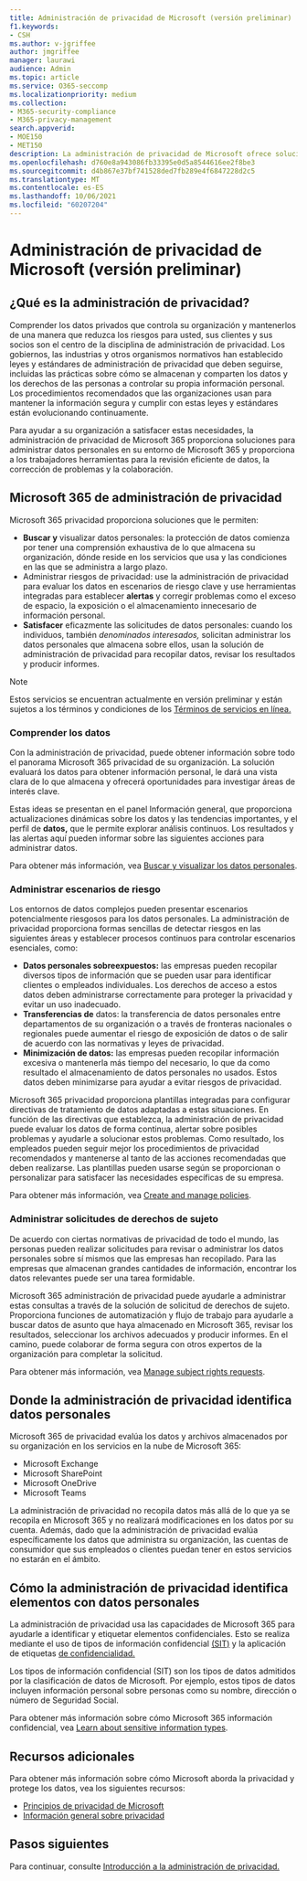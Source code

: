 ```yaml
---
title: Administración de privacidad de Microsoft (versión preliminar)
f1.keywords:
- CSH
ms.author: v-jgriffee
author: jmgriffee
manager: laurawi
audience: Admin
ms.topic: article
ms.service: O365-seccomp
ms.localizationpriority: medium
ms.collection:
- M365-security-compliance
- M365-privacy-management
search.appverid:
- MOE150
- MET150
description: La administración de privacidad de Microsoft ofrece soluciones para evaluar los datos personales que la organización almacena en Microsoft 365 y le ayuda a identificar y corregir los riesgos de privacidad.
ms.openlocfilehash: d760e8a943086fb33395e0d5a8544616ee2f8be3
ms.sourcegitcommit: d4b867e37bf741528ded7fb289e4f6847228d2c5
ms.translationtype: MT
ms.contentlocale: es-ES
ms.lasthandoff: 10/06/2021
ms.locfileid: "60207204"
---
```

# <a name="microsoft-privacy-management-preview"></a>Administración de privacidad de Microsoft (versión preliminar)

## <a name="what-is-privacy-management"></a>¿Qué es la administración de privacidad?

Comprender los datos privados que controla su organización y mantenerlos de una manera que reduzca los riesgos para usted, sus clientes y sus socios son el centro de la disciplina de administración de privacidad. Los gobiernos, las industrias y otros organismos normativos han establecido leyes y estándares de administración de privacidad que deben seguirse, incluidas las prácticas sobre cómo se almacenan y comparten los datos y los derechos de las personas a controlar su propia información personal. Los procedimientos recomendados que las organizaciones usan para mantener la información segura y cumplir con estas leyes y estándares están evolucionando continuamente.

Para ayudar a su organización a satisfacer estas necesidades, la administración de privacidad de Microsoft 365 proporciona soluciones para administrar datos personales en su entorno de Microsoft 365 y proporciona a los trabajadores herramientas para la revisión eficiente de datos, la corrección de problemas y la colaboración.

## <a name="microsoft-365-privacy-management-solutions"></a>Microsoft 365 de administración de privacidad

Microsoft 365 privacidad proporciona soluciones que le permiten:

- **Buscar y** visualizar datos personales: la protección de datos comienza por tener una comprensión exhaustiva de lo que almacena su organización, dónde reside en los servicios que usa y las condiciones en las que se administra a largo plazo.
- Administrar riesgos de privacidad: use la administración de privacidad para evaluar los datos en escenarios de riesgo clave y use herramientas integradas para establecer **alertas** y corregir problemas como el exceso de espacio, la exposición o el almacenamiento innecesario de información personal.
- **Satisfacer** eficazmente las solicitudes de datos personales: cuando los individuos, también *denominados interesados,* solicitan administrar los datos personales que almacena sobre ellos, usan la solución de administración de privacidad para recopilar datos, revisar los resultados y producir informes.

> [!NOTE]
> Estos servicios se encuentran actualmente en versión preliminar y están sujetos a los términos y condiciones de los [Términos de servicios en línea.](https://www.microsoft.com/en-us/licensing/product-licensing/products)

### <a name="understand-your-data"></a>Comprender los datos

Con la administración de privacidad, puede obtener información sobre todo el panorama Microsoft 365 privacidad de su organización. La solución evaluará los datos para obtener información personal, le dará una vista clara de lo que almacena y ofrecerá oportunidades para investigar áreas de interés clave.

Estas ideas se presentan  en el panel Información general, que proporciona actualizaciones dinámicas sobre los datos y las tendencias importantes, y el perfil de **datos,** que le permite explorar análisis continuos. Los resultados y las alertas aquí pueden informar sobre las siguientes acciones para administrar datos.

Para obtener más información, vea [Buscar y visualizar los datos personales](privacy-management-data-profile.md).

### <a name="manage-risk-scenarios"></a>Administrar escenarios de riesgo

Los entornos de datos complejos pueden presentar escenarios potencialmente riesgosos para los datos personales. La administración de privacidad proporciona formas sencillas de detectar riesgos en las siguientes áreas y establecer procesos continuos para controlar escenarios esenciales, como:

- **Datos personales sobreexpuestos:** las empresas pueden recopilar diversos tipos de información que se pueden usar para identificar clientes o empleados individuales. Los derechos de acceso a estos datos deben administrarse correctamente para proteger la privacidad y evitar un uso inadecuado.
- **Transferencias de** datos: la transferencia de datos personales entre departamentos de su organización o a través de fronteras nacionales o regionales puede aumentar el riesgo de exposición de datos o de salir de acuerdo con las normativas y leyes de privacidad.
- **Minimización de datos:** las empresas pueden recopilar información excesiva o mantenerla más tiempo del necesario, lo que da como resultado el almacenamiento de datos personales no usados. Estos datos deben minimizarse para ayudar a evitar riesgos de privacidad.

Microsoft 365 privacidad proporciona plantillas integradas para configurar directivas de tratamiento de datos adaptadas a estas situaciones. En función de las directivas que establezca, la administración de privacidad puede evaluar los datos de forma continua, alertar sobre posibles problemas y ayudarle a solucionar estos problemas. Como resultado, los empleados pueden seguir mejor los procedimientos de privacidad recomendados y mantenerse al tanto de las acciones recomendadas que deben realizarse. Las plantillas pueden usarse según se proporcionan o personalizar para satisfacer las necesidades específicas de su empresa.

Para obtener más información, vea [Create and manage policies](privacy-management-policies.md).

### <a name="manage-subject-rights-requests"></a>Administrar solicitudes de derechos de sujeto

De acuerdo con ciertas normativas de privacidad de todo el mundo, las personas pueden realizar solicitudes para revisar o administrar los datos personales sobre sí mismos que las empresas han recopilado. Para las empresas que almacenan grandes cantidades de información, encontrar los datos relevantes puede ser una tarea formidable.

Microsoft 365 administración de privacidad puede ayudarle a administrar estas consultas a través de la solución de solicitud de derechos de sujeto. Proporciona funciones de automatización y flujo de trabajo para ayudarle a buscar datos de asunto que haya almacenado en Microsoft 365, revisar los resultados, seleccionar los archivos adecuados y producir informes. En el camino, puede colaborar de forma segura con otros expertos de la organización para completar la solicitud.

Para obtener más información, vea [Manage subject rights requests](privacy-management-subject-rights-requests.md).

## <a name="where-privacy-management-identifies-personal-data"></a>Donde la administración de privacidad identifica datos personales

Microsoft 365 de privacidad evalúa los datos y archivos almacenados por su organización en los servicios en la nube de Microsoft 365:

- Microsoft Exchange
- Microsoft SharePoint
- Microsoft OneDrive
- Microsoft Teams

La administración de privacidad no recopila datos más allá de lo que ya se recopila en Microsoft 365 y no realizará modificaciones en los datos por su cuenta. Además, dado que la administración de privacidad evalúa específicamente los datos que administra su organización, las cuentas de consumidor que sus empleados o clientes puedan tener en estos servicios no estarán en el ámbito.

## <a name="how-privacy-management-identifies-items-with-personal-data"></a>Cómo la administración de privacidad identifica elementos con datos personales

La administración de privacidad usa las capacidades de Microsoft 365 para ayudarle a identificar y etiquetar elementos confidenciales. Esto se realiza mediante el uso de tipos de información confidencial [(SIT)](sensitive-information-type-learn-about.md) y la aplicación de etiquetas [de confidencialidad.](sensitivity-labels.md)

Los tipos de información confidencial (SIT) son los tipos de datos admitidos por la clasificación de datos de Microsoft. Por ejemplo, estos tipos de datos incluyen información personal sobre personas como su nombre, dirección o número de Seguridad Social.

Para obtener más información sobre cómo Microsoft 365 información confidencial, vea [Learn about sensitive information types](sensitive-information-type-learn-about.md).

## <a name="additional-resources"></a>Recursos adicionales

Para obtener más información sobre cómo Microsoft aborda la privacidad y protege los datos, vea los siguientes recursos:

- [Principios de privacidad de Microsoft](https://www.microsoft.com/en-us/trust-center/privacy)
- [Información general sobre privacidad](/compliance/assurance/assurance-privacy)

## <a name="next-steps"></a>Pasos siguientes

Para continuar, consulte [Introducción a la administración de privacidad.](privacy-management-setup.md)
